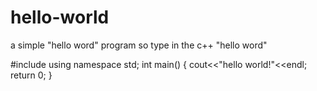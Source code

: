 # hello-world
a simple "hello word" program
so type in the c++ "hello word"

#include <iostream>
using namespace std;
int main()
{
  cout<<"hello world!"<<endl;
  return 0;
}
